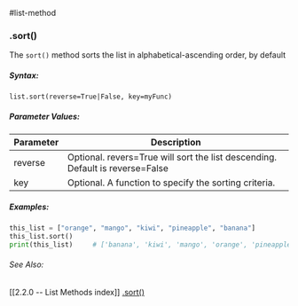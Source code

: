 #list-method 
### .sort()
The `sort()` method sorts the list in alphabetical-ascending order, by default

##### Syntax:
 `list.sort(reverse=True|False, key=myFunc)`

##### Parameter Values:
| Parameter | Description                                                                   |
| --------- | ----------------------------------------------------------------------------- |
| reverse   | Optional. revers=True will sort the list descending. Default is reverse=False |
| key       | Optional. A function to specify the sorting criteria.                         | 


##### Examples:
```python
this_list = ["orange", "mango", "kiwi", "pineapple", "banana"]
this_list.sort()
print(this_list)     # ['banana', 'kiwi', 'mango', 'orange', 'pineapple']
```

###### See Also:
[[2.2.0 -- List Methods index]]
[.sort()](https://www.w3schools.com/python/ref_list_sort.asp)